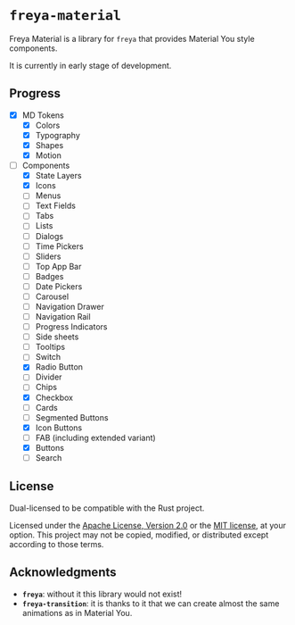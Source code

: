 # `freya-material`

Freya Material is a library for `freya` that provides Material You style components.

It is currently in early stage of development.

## Progress

- [x] MD Tokens
  - [x] Colors
  - [x] Typography
  - [x] Shapes
  - [x] Motion
- [ ] Components
  - [x] State Layers
  - [x] Icons
  - [ ] Menus
  - [ ] Text Fields
  - [ ] Tabs
  - [ ] Lists
  - [ ] Dialogs
  - [ ] Time Pickers
  - [ ] Sliders
  - [ ] Top App Bar
  - [ ] Badges
  - [ ] Date Pickers
  - [ ] Carousel
  - [ ] Navigation Drawer
  - [ ] Navigation Rail
  - [ ] Progress Indicators
  - [ ] Side sheets
  - [ ] Tooltips
  - [ ] Switch
  - [x] Radio Button
  - [ ] Divider
  - [ ] Chips
  - [x] Checkbox
  - [ ] Cards
  - [ ] Segmented Buttons
  - [x] Icon Buttons
  - [ ] FAB (including extended variant)
  - [x] Buttons
  - [ ] Search

## License

Dual-licensed to be compatible with the Rust project.

Licensed under the [Apache License, Version 2.0](http://www.apache.org/licenses/LICENSE-2.0) or the [MIT license](http://opensource.org/licenses/MIT), at your option. This project may not be copied, modified, or distributed except according to those terms.

## Acknowledgments

- **`freya`**: without it this library would not exist!
- **`freya-transition`**: it is thanks to it that we can create almost the same animations as in Material You.
